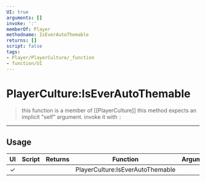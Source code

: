 ```yaml
---
UI: true
arguments: []
invoke: ':'
memberOf: Player
methodname: IsEverAutoThemable
returns: []
script: false
tags:
- Player/PlayerCulture/_function
- function/UI
---
```

# PlayerCulture:IsEverAutoThemable
> this function is a member of [[PlayerCulture]]
> this method expects an implicit "self" argument. invoke it with `:`
-----
## Usage
|  UI | Script | Returns | Function | Arguments |
|:---:|:------:|-------:|:--------:|:---------|
|✓| ||PlayerCulture:IsEverAutoThemable||

